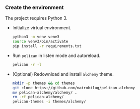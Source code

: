 ### Create the environment

The project requires Python 3.

- Initialize virtual environment.

    ```bash
    python3 -m venv venv3
    source venv3/bin/activate
    pip install -r requirements.txt
    ```

- Run `pelican` in listen mode and autoreload.

    ```bash
    pelican -r -l
    ```

- (Optional) Redownload and install `alchemy` theme. 

    ```bash
    mkdir -p themes && cd themes
    git clone https://github.com/nairobilug/pelican-alchemy
    mv pelican-alchemy/alchemy/ .
    rm -rf pelican-alchemy/
    pelican-themes -i themes/alchemy/
    ```

